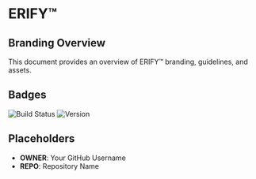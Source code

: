 # ERIFY™

## Branding Overview

This document provides an overview of ERIFY™ branding, guidelines, and assets.

## Badges

![Build Status](https://img.shields.io/badge/build-passing-brightgreen)
![Version](https://img.shields.io/badge/version-1.0.0-blue)

## Placeholders

- **OWNER**: Your GitHub Username
- **REPO**: Repository Name